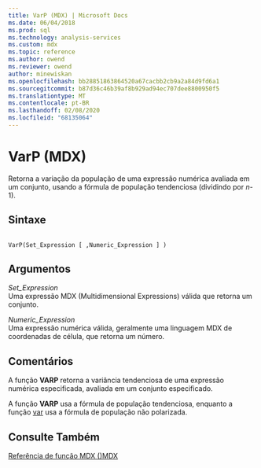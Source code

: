 ```yaml
---
title: VarP (MDX) | Microsoft Docs
ms.date: 06/04/2018
ms.prod: sql
ms.technology: analysis-services
ms.custom: mdx
ms.topic: reference
ms.author: owend
ms.reviewer: owend
author: minewiskan
ms.openlocfilehash: bb28851863864520a67cacbb2cb9a2a84d9fd6a1
ms.sourcegitcommit: b87d36c46b39af8b929ad94ec707dee8800950f5
ms.translationtype: MT
ms.contentlocale: pt-BR
ms.lasthandoff: 02/08/2020
ms.locfileid: "68135064"
---
```

# <a name="varp-mdx"></a>VarP (MDX)


  Retorna a variação da população de uma expressão numérica avaliada em um conjunto, usando a fórmula de população tendenciosa (dividindo por *n*-1).  
  
## <a name="syntax"></a>Sintaxe  
  
```  
  
VarP(Set_Expression [ ,Numeric_Expression ] )  
```  
  
## <a name="arguments"></a>Argumentos  
 *Set_Expression*  
 Uma expressão MDX (Multidimensional Expressions) válida que retorna um conjunto.  
  
 *Numeric_Expression*  
 Uma expressão numérica válida, geralmente uma linguagem MDX de coordenadas de célula, que retorna um número.  
  
## <a name="remarks"></a>Comentários  
 A função **VARP** retorna a variância tendenciosa de uma expressão numérica especificada, avaliada em um conjunto especificado.  
  
 A função **VARP** usa a fórmula de população tendenciosa, enquanto a função [var](../mdx/var-mdx.md) usa a fórmula de população não polarizada.  
  
## <a name="see-also"></a>Consulte Também  
 [Referência de função MDX &#40;&#41;MDX](../mdx/mdx-function-reference-mdx.md)  
  
  
